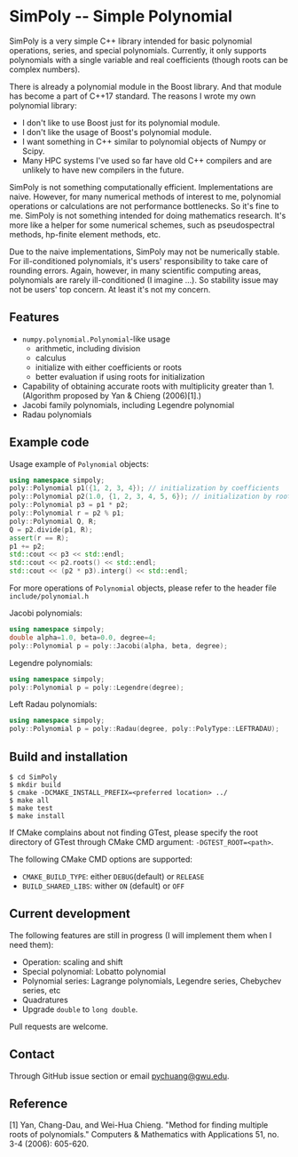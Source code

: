 # SimPoly -- Simple Polynomial

SimPoly is a very simple C++ library intended for basic polynomial operations, series, and special polynomials.
Currently, it only supports polynomials with a single variable and real coefficients (though roots can be complex numbers). 

There is already a polynomial module in the Boost library. 
And that module has become a part of C++17 standard. 
The reasons I wrote my own polynomial library:

* I don't like to use Boost just for its polynomial module.
* I don't like the usage of Boost's polynomial module.
* I want something in C++ similar to polynomial objects of Numpy or Scipy.
* Many HPC systems I've used so far have old C++ compilers and are unlikely to have new compilers in the future.

SimPoly is not something computationally efficient. 
Implementations are naive. 
However, for many numerical methods of interest to me, polynomial operations or calculations are not performance bottlenecks. 
So it's fine to me.
SimPoly is not something intended for doing mathematics research.
It's more like a helper for some numerical schemes, such as pseudospectral methods, hp-finite element methods, etc.

Due to the naive implementations, SimPoly may not be numerically stable. 
For ill-conditioned polynomials, it's users' responsibility to take care of rounding errors. 
Again, however, in many scientific computing areas, polynomials are rarely ill-conditioned (I imagine ...). 
So stability issue may not be users' top concern.
At least it's not my concern.

## Features

* `numpy.polynomial.Polynomial`-like usage
    - arithmetic, including division
    - calculus
    - initialize with either coefficients or roots
    - better evaluation if using roots for initialization
* Capability of obtaining accurate roots with multiplicity greater than 1. (Algorithm proposed by Yan & Chieng (2006)[1].)
* Jacobi family polynomials, including Legendre polynomial
* Radau polynomials

## Example code

Usage example of `Polynomial` objects:

```c++
using namespace simpoly;
poly::Polynomial p1({1, 2, 3, 4}); // initialization by coefficients
poly::Polynomial p2(1.0, {1, 2, 3, 4, 5, 6}); // initialization by roots
poly::Polynomial p3 = p1 * p2;
poly::Polynomial r = p2 % p1;
poly::Polynomial Q, R;
Q = p2.divide(p1, R);
assert(r == R);
p1 += p2;
std::cout << p3 << std::endl;
std::cout << p2.roots() << std::endl;
std::cout << (p2 * p3).interg() << std::endl;
```

For more operations of `Polynomial` objects, please refer to the header file `include/polynomial.h`

Jacobi polynomials:

```c++
using namespace simpoly;
double alpha=1.0, beta=0.0, degree=4;
poly::Polynomial p = poly::Jacobi(alpha, beta, degree);
```

Legendre polynomials:

```c++
using namespace simpoly;
poly::Polynomial p = poly::Legendre(degree);
```

Left Radau polynomials:

```c++
using namespace simpoly;
poly::Polynomial p = poly::Radau(degree, poly::PolyType::LEFTRADAU);
```

## Build and installation

```
$ cd SimPoly
$ mkdir build
$ cmake -DCMAKE_INSTALL_PREFIX=<preferred location> ../
$ make all
$ make test
$ make install
```

If CMake complains about not finding GTest, please specify the root directory
of GTest through CMake CMD argument: `-DGTEST_ROOT=<path>`.

The following CMake CMD options are supported:

* `CMAKE_BUILD_TYPE`: either `DEBUG`(default) or `RELEASE`
* `BUILD_SHARED_LIBS`: wither `ON` (default) or `OFF`


## Current development

The following features are still in progress (I will implement them when I need them):

* Operation: scaling and shift
* Special polynomial: Lobatto polynomial
* Polynomial series: Lagrange polynomials, Legendre series, Chebychev series, etc
* Quadratures
* Upgrade `double` to `long double`.

Pull requests are welcome.

## Contact

Through GitHub issue section or email pychuang@gwu.edu.

## Reference

[1] Yan, Chang-Dau, and Wei-Hua Chieng. "Method for finding multiple roots of polynomials." Computers & Mathematics with Applications 51, no. 3-4 (2006): 605-620.
